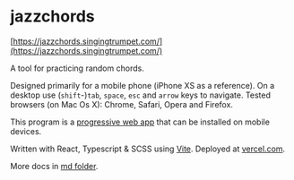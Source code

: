 # jazzchords

[https://jazzchords.singingtrumpet.com/](https://jazzchords.singingtrumpet.com/)

A tool for practicing random chords.

Designed primarily for a mobile phone (iPhone XS as a reference). On a desktop use (`shift`-)`tab`, `space`, `esc` and `arrow` keys to navigate. Tested browsers (on Mac Os X): Chrome, Safari, Opera and Firefox.

This program is a [progressive web app](https://en.wikipedia.org/wiki/Progressive_web_app) that can be installed on mobile devices.

Written with React, Typescript & SCSS using [Vite](https://vitejs.dev). Deployed at [vercel.com](vercel.com).

More docs in [md folder](https://github.com/visahaarala/jazzchords/tree/main/md).

